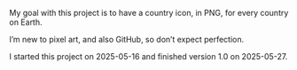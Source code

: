 My goal with this project is to have a country icon, in PNG, for every country on Earth.

I’m new to pixel art, and also GitHub, so don’t expect perfection.

I started this project on 2025-05-16 and finished version 1.0 on 2025-05-27.